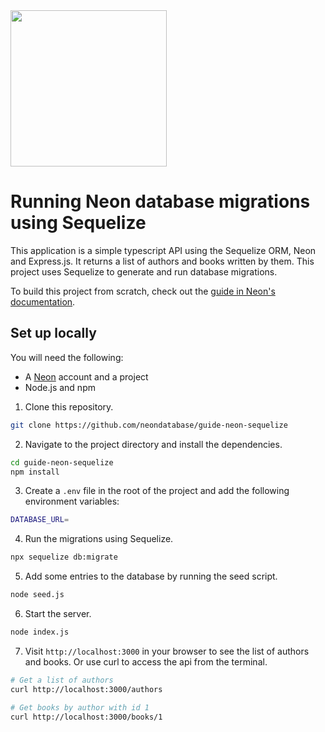 <img width="250px" src="https://neon.tech/brand/neon-logo-dark-color.svg" />

# Running Neon database migrations using Sequelize

This application is a simple typescript API using the Sequelize ORM, Neon and Express.js. It returns a list of authors and books written by them. This project uses Sequelize to generate and run database migrations. 

To build this project from scratch, check out the [guide in Neon's documentation](https://neon.tech/docs/guides/sequelize). 

## Set up locally

You will need the following:
- A [Neon](https://neon.tech) account and a project
- Node.js and npm


1. Clone this repository. 
```bash
git clone https://github.com/neondatabase/guide-neon-sequelize
```

2. Navigate to the project directory and install the dependencies.
```bash
cd guide-neon-sequelize
npm install
```

3. Create a `.env` file in the root of the project and add the following environment variables:
```bash
DATABASE_URL=
```

4. Run the migrations using Sequelize.
```bash
npx sequelize db:migrate
```

5. Add some entries to the database by running the seed script.
```bash
node seed.js
```

6. Start the server.
```bash
node index.js
```

7. Visit `http://localhost:3000` in your browser to see the list of authors and books. Or use curl to access the api from the terminal.
```bash
# Get a list of authors
curl http://localhost:3000/authors

# Get books by author with id 1
curl http://localhost:3000/books/1
```
